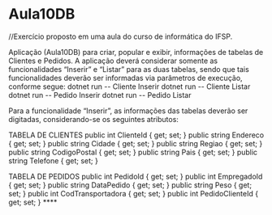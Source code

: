 # Aula10DB
//Exercício proposto em uma aula do curso de informática do IFSP.

Aplicação (Aula10DB) para criar, popular e exibir, informações de tabelas de Clientes e Pedidos.
A aplicação deverá considerar somente as funcionalidades “Inserir” e “Listar”
para as duas tabelas, sendo que tais funcionalidades deverão ser informadas via
parâmetros de execução, conforme segue:
dotnet run -- Cliente Inserir
dotnet run -- Cliente Listar
dotnet run -- Pedido Inserir
dotnet run -- Pedido Listar

Para a funcionalidade “Inserir”, as informações das tabelas deverão ser
digitadas, considerando-se os seguintes atributos:

TABELA DE CLIENTES
public int ClienteId { get; set; }
public string Endereco { get; set; }
public string Cidade { get; set; }
public string Regiao { get; set; }
public string CodigoPostal { get; set; }
public string Pais { get; set; }
public string Telefone { get; set; }

TABELA DE PEDIDOS
public int PedidoId { get; set; }
public int EmpregadoId { get; set; }
public string DataPedido { get; set; }
public string Peso { get; set; }
public int CodTransportadora { get; set; }
public int PedidoClienteId { get; set; } ****
